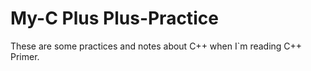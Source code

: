 # My-C Plus Plus-Practice
These are some practices and notes about C++ when I`m reading C++ Primer.
